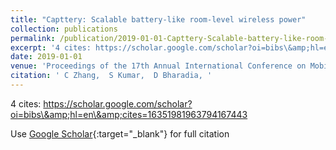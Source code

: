 ```yaml
---
title: "Capttery: Scalable battery-like room-level wireless power"
collection: publications
permalink: /publication/2019-01-01-Capttery-Scalable-battery-like-room-level-wireless-power
excerpt: '4 cites: https://scholar.google.com/scholar?oi=bibs\&amp;hl=en\&amp;cites=16351981963794167443'
date: 2019-01-01
venue: 'Proceedings of the 17th Annual International Conference on Mobile Systems'
citation: ' C Zhang,  S Kumar,  D Bharadia, '
---
```

4 cites: https://scholar.google.com/scholar?oi=bibs\&amp;hl=en\&amp;cites=16351981963794167443

Use [Google Scholar](https://scholar.google.com/scholar?q=Capttery:+Scalable+battery+like+room+level+wireless+power){:target="_blank"} for full citation